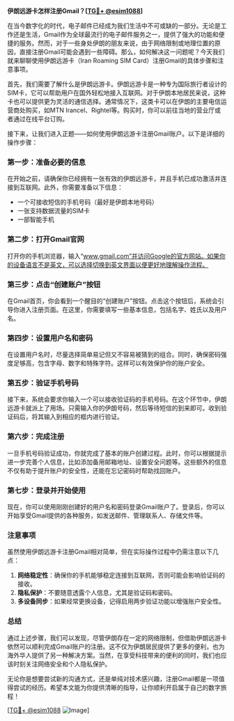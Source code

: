 **伊朗远游卡怎样注册Gmail？[[TG💪+ @esim1088](https://t.me/s/esim1088)]**

在当今数字化的时代，电子邮件已经成为我们生活中不可或缺的一部分。无论是工作还是生活，Gmail作为全球最流行的电子邮件服务之一，提供了强大的功能和便捷的服务。然而，对于一些身处伊朗的朋友来说，由于网络限制或地理位置的原因，直接注册Gmail可能会遇到一些障碍。那么，如何解决这一问题呢？今天我们就来聊聊使用伊朗远游卡（Iran Roaming SIM Card）注册Gmail的具体步骤和注意事项。

首先，我们需要了解什么是伊朗远游卡。伊朗远游卡是一种专为国际旅行者设计的SIM卡，它可以帮助用户在国外轻松地接入互联网。对于伊朗本地居民来说，这种卡也可以提供更为灵活的通信选择。通常情况下，这类卡可以在伊朗的主要电信运营商处购买，如MTN Irancel、Rightel等。购买时，你可以前往当地的营业厅或者通过在线平台订购。

接下来，让我们进入正题——如何使用伊朗远游卡注册Gmail账户。以下是详细的操作步骤：

### **第一步：准备必要的信息**
在开始之前，请确保你已经拥有一张有效的伊朗远游卡，并且手机已成功激活并连接到互联网。此外，你需要准备以下信息：
- 一个可接收短信的手机号码（最好是伊朗本地号码）
- 一张支持数据流量的SIM卡
- 一部智能手机

### **第二步：打开Gmail官网**
打开你的手机浏览器，输入“www.gmail.com”并访问Google的官方网站。如果你的设备语言不是英文，可以选择切换到英文界面以便更好地理解操作流程。

### **第三步：点击“创建账户”按钮**
在Gmail首页，你会看到一个醒目的“创建账户”按钮。点击这个按钮后，系统会引导你进入注册页面。在这里，你需要填写一些基本信息，包括名字、姓氏以及用户名。

### **第四步：设置用户名和密码**
在设置用户名时，尽量选择简单易记但又不容易被猜到的组合。同时，确保密码强度足够高，包含字母、数字和特殊字符。这样可以有效保护你的账户安全。

### **第五步：验证手机号码**
接下来，系统会要求你输入一个可以接收验证码的手机号码。在这个环节中，伊朗远游卡就派上了用场。只需输入你的伊朗号码，然后等待短信的到来即可。收到验证码后，将其输入到相应的框内进行验证。

### **第六步：完成注册**
一旦手机号码验证成功，你就完成了基本的账户创建过程。此时，你可以根据提示进一步完善个人信息，比如添加备用邮箱地址、设置安全问题等。这些额外的信息不仅有助于提升账户的安全性，还能在忘记密码时帮助找回账户。

### **第七步：登录并开始使用**
现在，你可以使用刚刚创建好的用户名和密码登录Gmail账户了。登录后，你可以开始享受Gmail提供的各种服务，如发送邮件、管理联系人、存储文件等。

### **注意事项**
虽然使用伊朗远游卡注册Gmail相对简单，但在实际操作过程中仍需注意以下几点：
1. **网络稳定性**：确保你的手机能够稳定连接到互联网，否则可能会影响验证码的接收。
2. **隐私保护**：不要随意透露个人信息，尤其是验证码和密码。
3. **多设备同步**：如果经常更换设备，记得启用两步验证功能以增强账户安全性。

### **总结**
通过上述步骤，我们可以发现，尽管伊朗存在一定的网络限制，但借助伊朗远游卡依然可以顺利完成Gmail账户的注册。这不仅为伊朗居民提供了更多的便利，也为海外华人提供了另一种解决方案。当然，在享受科技带来的便利的同时，我们也应该时刻关注网络安全和个人隐私保护。

无论你是想要尝试新的沟通方式，还是单纯对技术感兴趣，注册Gmail都是一项值得尝试的经历。希望本文能为你提供清晰的指导，让你顺利开启属于自己的数字旅程！

[[TG💪+ @esim1088](https://t.me/s/esim1088) ![Image](https://i.postimg.cc/4NQfJmqS/Snipaste-2025-05-13-00-14-12.png)]